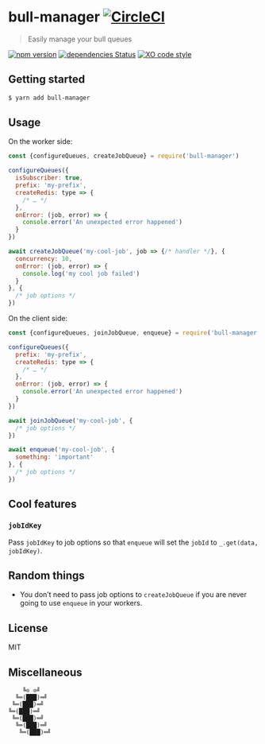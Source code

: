 # bull-manager [![CircleCI](https://circleci.com/gh/tusbar/bull-manager.svg?style=svg)](https://circleci.com/gh/tusbar/bull-manager)

> Easily manage your bull queues

[![npm version](https://badgen.net/npm/v/@tusbar/bull-manager)](https://www.npmjs.com/package/bull-manager)
[![dependencies Status](https://badgen.net/david/dep/tusbar/bull-manager)](https://david-dm.org/tusbar/bull-manager)
[![XO code style](https://badgen.net/badge/code%20style/XO/cyan)](https://github.com/xojs/xo)

## Getting started

```bash
$ yarn add bull-manager
```

## Usage

On the worker side:

```js
const {configureQueues, createJobQueue} = require('bull-manager')

configureQueues({
  isSubscriber: true,
  prefix: 'my-prefix',
  createRedis: type => {
    /* … */
  },
  onError: (job, error) => {
    console.error('An unexpected error happened')
  }
})

await createJobQueue('my-cool-job', job => {/* handler */}, {
  concurrency: 10,
  onError: (job, error) => {
    console.log('my cool job failed')
  }
}, {
  /* job options */
})
```

On the client side:

```js
const {configureQueues, joinJobQueue, enqueue} = require('bull-manager')

configureQueues({
  prefix: 'my-prefix',
  createRedis: type => {
    /* … */
  },
  onError: (job, error) => {
    console.error('An unexpected error happened')
  }
})

await joinJobQueue('my-cool-job', {
  /* job options */
})

await enqueue('my-cool-job', {
  something: 'important'
}, {
  /* job options */
})
```

## Cool features

### `jobIdKey`

Pass `jobIdKey` to job options so that `enqueue` will set the `jobId` to `_.get(data, jobIdKey)`.

## Random things

- You don’t need to pass job options to `createJobQueue` if you are never going to use `enqueue` in your workers.

## License

MIT


## Miscellaneous

```
    ╚⊙ ⊙╝
  ╚═(███)═╝
 ╚═(███)═╝
╚═(███)═╝
 ╚═(███)═╝
  ╚═(███)═╝
   ╚═(███)═╝
```
